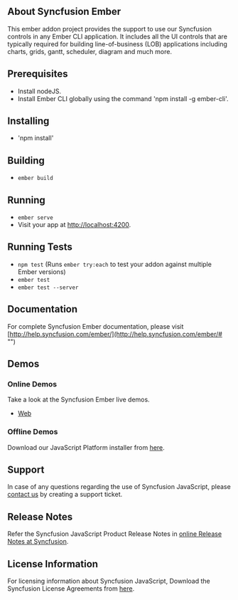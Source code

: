 ## About Syncfusion Ember

This ember addon project provides the support to use our Syncfusion controls in any Ember CLI application. It includes all the UI controls that are typically required for building line-of-business (LOB) applications including charts, grids, gantt, scheduler, diagram and much more.

## Prerequisites

* Install nodeJS.
* Install Ember CLI globally using the command 'npm install -g ember-cli'.

## Installing

* 'npm install'

## Building

* `ember build`

## Running

* `ember serve`
* Visit your app at [http://localhost:4200](http://localhost:4200).

## Running Tests

* `npm test` (Runs `ember try:each` to test your addon against multiple Ember versions)
* `ember test`
* `ember test --server`

## Documentation

For complete Syncfusion Ember documentation, please visit [http://help.syncfusion.com/ember/](http://help.syncfusion.com/ember/# "")

## Demos

### Online Demos

Take a look at the Syncfusion Ember live demos.

* [Web](http://emberjq.syncfusion.com"")

### Offline Demos

Download our JavaScript Platform installer from [here](https://www.syncfusion.com/downloads/javascript/).

## Support

In case of any questions regarding the use of Syncfusion JavaScript, please [contact us](http://www.syncfusion.com/support/# "") by creating a support ticket.

## Release Notes

Refer the Syncfusion JavaScript Product Release Notes in [online Release Notes at Syncfusion](http://help.syncfusion.com/ember/release-notes/# "").

## License Information

For licensing information about Syncfusion JavaScript, Download the Syncfusion License Agreements from [here](https://www.syncfusion.com/content/downloads/syncfusion_license.pdf).
